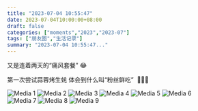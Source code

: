 ```yaml
---
title: "2023-07-04 10:55:47"
date: 2023-07-04T10:00:00+08:00
draft: false
categories: ["moments","2023","2023-07"]
tags: ["朋友圈","生活记录"]
summary: "2023-07-04 10:55:47..."
---
```


又是连着两天的“痛风套餐” 😂

​第一次尝试蒜蓉烤生蚝
​体会到什么叫“粉丝鲜吃” 
​
​🦪🦪🦪

![Media 1](/Moments/photos/2023-07-04/202307041055470.jpg)
![Media 2](/Moments/photos/2023-07-04/202307041055471.jpg)
![Media 3](/Moments/photos/2023-07-04/202307041055472.jpg)
![Media 4](/Moments/photos/2023-07-04/202307041055473.jpg)
![Media 5](/Moments/photos/2023-07-04/202307041055474.jpg)
![Media 6](/Moments/photos/2023-07-04/202307041055475.jpg)
![Media 7](/Moments/photos/2023-07-04/202307041055476.jpg)
![Media 8](/Moments/photos/2023-07-04/202307041055477.jpg)
![Media 9](/Moments/photos/2023-07-04/202307041055478.jpg)

